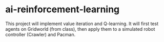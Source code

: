 # ai-reinforcement-learning
This project will implement value iteration and Q-learning. It will first test agents on Gridworld (from class), then apply them to a simulated robot controller (Crawler) and Pacman.
